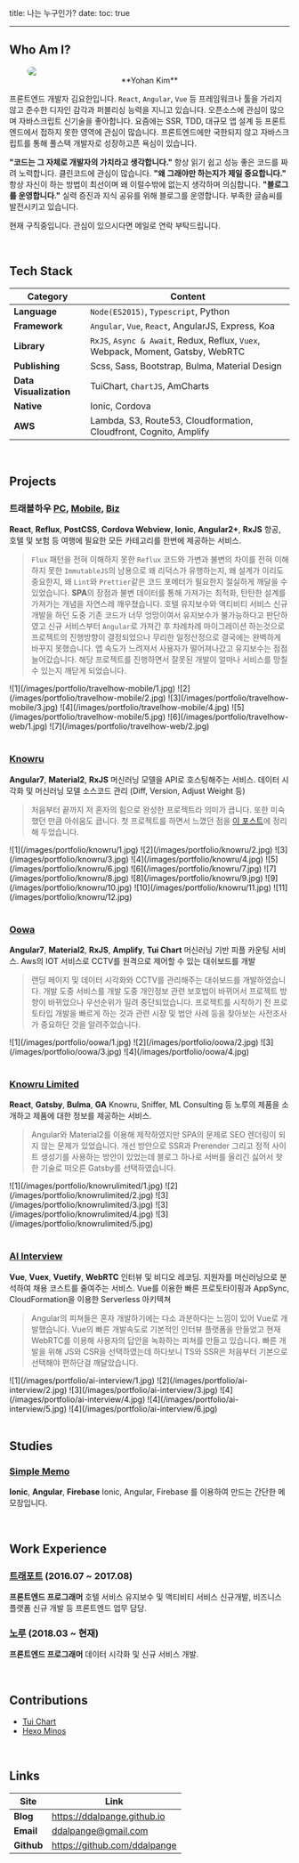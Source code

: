 title: 나는 누구인가?
date:
toc: true

---

## Who Am I?

<div style="padding: 0 32px;">
    <img src="/images/profile.jpg" style="display:block; margin: 0 auto; border-radius: 300px;" class="not-gallery-item">
    <div style="text-align: center;">**Yohan Kim**</div>
</div>

프론트엔드 개발자 김요한입니다. `React`, `Angular`, `Vue` 등 프레임워크나 툴을 가리지 않고 준수한 디자인 감각과 퍼블리싱 능력을 지니고 있습니다. 오픈소스에 관심이 많으며 자바스크립트 신기술을 좋아합니다. 요즘에는 SSR, TDD, 대규모 앱 설계 등 프론트엔드에서 접하지 못한 영역에 관심이 많습니다. 프론트엔드에만 국한되지 않고 자바스크립트를 통해 풀스택 개발자로 성장하고픈 욕심이 있습니다.

**"코드는 그 자체로 개발자의 가치라고 생각합니다."**
항상 읽기 쉽고 성능 좋은 코드를 짜려 노력합니다. 클린코드에 관심이 많습니다.
**"왜 그래야만 하는지가 제일 중요합니다."**
항상 자신이 하는 방법이 최선이며 왜 이럴수밖에 없는지 생각하며 의심합니다.
**"블로그를 운영합니다."**
실력 증진과 지식 공유를 위해 블로그를 운영합니다. 부족한 글솜씨를 발전시키고 있습니다.

현재 구직중입니다. 관심이 있으시다면 메일로 연락 부탁드립니다.

<br/>

## Tech Stack 

| Category               | Content                                                                         |
| ---------------------- | ------------------------------------------------------------------------------- |
| **Language**           | `Node(ES2015)`, `Typescript`, Python                                            |
| **Framework**          | `Angular`, `Vue`, `React`, AngularJS, Express, Koa                              |
| **Library**            | `RxJS`, `Async & Await`, Redux, Reflux, `Vuex`, Webpack, Moment, Gatsby, WebRTC |
| **Publishing**         | Scss, Sass, Bootstrap, Bulma, Material Design                                   |
| **Data Visualization** | TuiChart, `ChartJS`, AmCharts                                                   |
| **Native**             | Ionic, Cordova                                                                  |
| **AWS**                | Lambda, S3, Route53, Cloudformation, Cloudfront, Cognito, Amplify               |

<br/>

## Projects

### 트래블하우 [PC](https://www.travelhow.com), [Mobile](https://m.travelhow.com), [Biz](https://biz.travelhow.biz)
**React**, **Reflux**, **PostCSS**, **Cordova Webview**, **Ionic**, **Angular2+**, **RxJS**
항공, 호텔 및 보험 등 여행에 필요한 모든 카테고리를 한번에 제공하는 서비스. 
> `Flux` 패턴을 전혀 이해하지 못한 `Reflux` 코드와 가변과 불변의 차이를 전혀 이해하지 못한 `ImmutableJS`의 남용으로 왜 리덕스가 유행하는지, 왜 설계가 이리도 중요한지, 왜 `Lint`와 `Prettier`같은 코드 포메터가 필요한지 절실하게 깨달을 수 있었습니다. **SPA**의 장점과 불변 데이터를 통해 가져가는 최적화, 탄탄한 설계를 가져가는 개념을 자연스레 깨우쳤습니다. 호텔 유지보수와 액티비티 서비스 신규개발을 하던 도중 기존 코드가 너무 엉망이여서 유지보수가 불가능하다고 판단하였고 신규 서비스부터 `Angular`로 가져간 후 차례차례 마이그레이션 하는것으로 프로젝트의 진행방향이 결정되었으나 무리한 일정산정으로 결국에는 완벽하게 바꾸지 못했습니다. 앱 속도가 느려져서 사용자가 떨어져나갔고 유지보수는 점점 늘어갔습니다. 해당 프로젝트를 진행하면서 잘못된 개발이 얼마나 서비스를 망칠수 있는지 깨닫게 되었습니다.

<div class="justified-gallery">
![1](/images/portfolio/travelhow-mobile/1.jpg)
![2](/images/portfolio/travelhow-mobile/2.jpg)
![3](/images/portfolio/travelhow-mobile/3.jpg)
![4](/images/portfolio/travelhow-mobile/4.jpg)
![5](/images/portfolio/travelhow-mobile/5.jpg)
![6](/images/portfolio/travelhow-web/1.jpg)
![7](/images/portfolio/travelhow-web/2.jpg)
</div>

<br/>

### [Knowru](https://www.knowru.com)
**Angular7**, **Material2**, **RxJS**
머신러닝 모델을 API로 호스팅해주는 서비스. 데이터 시각화 및 머신러닝 모델 소스코드 관리 (Diff, Version, Adjust Weight 등)
> 처음부터 끝까지 저 혼자의 힘으로 완성한 프로젝트라 의미가 큽니다. 또한 미숙했던 만큼 아쉬움도 큽니다. 첫 프로젝트를 하면서 느꼈던 점을 [이 포스트](/2018/07/21/my-first-project/)에 정리해 두었습니다.
<div class="justified-gallery">
![1](/images/portfolio/knowru/1.jpg)
![2](/images/portfolio/knowru/2.jpg)
![3](/images/portfolio/knowru/3.jpg)
![4](/images/portfolio/knowru/4.jpg)
![5](/images/portfolio/knowru/6.jpg)
![6](/images/portfolio/knowru/7.jpg)
![7](/images/portfolio/knowru/8.jpg)
![8](/images/portfolio/knowru/9.jpg)
![9](/images/portfolio/knowru/10.jpg)
![10](/images/portfolio/knowru/11.jpg)
![11](/images/portfolio/knowru/12.jpg)
</div>

<br/>

### [Oowa](https://oowa.io)
**Angular7**, **Material2**, **RxJS**, **Amplify**, **Tui Chart**
머신러닝 기반 피플 카운팅 서비스. Aws의 IOT 서비스로 CCTV를 원격으로 제어할 수 있는 대쉬보드를 개발
> 랜딩 페이지 및 데이터 시각화와 CCTV를 관리해주는 대쉬보드를 개발하였습니다. 개발 도중 서비스를 개발 도중 개인정보 관련 보호법이 바뀌어서 프로젝트 방향이 바뀌었으나 우선순위가 밀려 중단되었습니다. 프로젝트를 시작하기 전 프로토타입 개발을 빠르게 하는 것과 관련 시장 및 법안 사례 등을 찾아보는 사전조사가 중요하단 것을 알려주었습니다.
<div class="justified-gallery">
![1](/images/portfolio/oowa/1.jpg)
![2](/images/portfolio/oowa/2.jpg)
![3](/images/portfolio/oowa/3.jpg)
![4](/images/portfolio/oowa/4.jpg)
</div>

<br/>

### [Knowru Limited](https://www.knowrulimited.com)
**React**, **Gatsby**, **Bulma**, **GA**
Knowru, Sniffer, ML Consulting 등 노루의 제품을 소개하고 제품에 대한 정보를 제공하는 서비스.
> Angular와 Material2를 이용해 제작하였지만 SPA의 문제로 SEO 렌더링이 되지 않는 문제가 있었습니다. 개선 방안으로 SSR과 Prerender 그리고 정적 사이트 생성기를 사용하는 방안이 있었는데 블로그 하나로 서버를 올리긴 싫어서 핫한 기술로 떠오른 Gatsby를 선택하였습니다.
<div class="justified-gallery">
![1](/images/portfolio/knowrulimited/1.jpg)
![2](/images/portfolio/knowrulimited/2.jpg)
![3](/images/portfolio/knowrulimited/3.jpg)
![3](/images/portfolio/knowrulimited/4.jpg)
![3](/images/portfolio/knowrulimited/5.jpg)
</div>

<br/>

### [AI Interview](https://www.ai-interview.com)
**Vue**, **Vuex**, **Vuetify**, **WebRTC**
인터뷰 및 비디오 레코딩. 지원자를 머신러닝으로 분석하여 채용 코스트를 줄여주는 서비스. Vue를 이용한 빠른 프로토타이핑과 AppSync, CloudFormation을 이용한 Serverless 아키텍쳐

> Angular의 피쳐들은 혼자 개발하기에는 다소 과분하다는 느낌이 있어 Vue로 개발했습니다. Vue의 빠른 개발속도로 기본적인 인터뷰 플랫폼을 만들었고 현재 WebRTC를 이용해 사용자의 답안을 녹화하는 피쳐를 만들고 있습니다. 빠른 개발을 위해 JS와 CSR을 선택하였는데 하다보니 TS와 SSR은 처음부터 기본으로 선택해야 편하단걸 깨달았습니다.


<div class="justified-gallery">
![1](/images/portfolio/ai-interview/1.jpg)
![2](/images/portfolio/ai-interview/2.jpg)
![3](/images/portfolio/ai-interview/3.jpg)
![4](/images/portfolio/ai-interview/4.jpg)
![4](/images/portfolio/ai-interview/5.jpg)
![4](/images/portfolio/ai-interview/6.jpg)
</div>

<br/>

## Studies

### [Simple Memo](https://github.com/ddalpange/simple-memo)
**Ionic**, **Angular**, **Firebase**
Ionic, Angular, Firebase 를 이용하여 만드는 간단한 메모장입니다.

<br/>

## Work Experience

### [트래포트](https://m.travelhow.com) (2016.07 ~ 2017.08)
**프론트엔드 프로그래머**
호텔 서비스 유지보수 및 액티비티 서비스 신규개발, 비즈니스 플랫폼 신규 개발 등 프론트엔드 업무 담당.

### [노루](http://knowru.com) (2018.03 ~ 현재)
**프론트엔드 프로그래머**
데이터 시각화 및 신규 서비스 개발.

<br/>

## Contributions

- [Tui Chart](https://github.com/nhnent/tui.chart)
- [Hexo Minos](https://github.com/ppoffice/hexo-theme-minos)

<br/>


## Links

| Site       | Link                         |
| ---------- | ---------------------------- |
| **Blog**   | https://ddalpange.github.io  |
| **Email**  | ddalpange@gmail.com          |
| **Github** | https://github.com/ddalpange |


